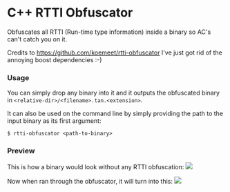 # C++ RTTI Obfuscator
Obfuscates all RTTI (Run-time type information) inside a binary so AC's can't catch you on it.

Credits to https://github.com/koemeet/rtti-obfuscator
I've just got rid of the annoying boost dependencies :-)

### Usage
You can simply drop any binary into it and it outputs the obfuscated binary in `<relative-dir>/<filename>.tan.<extension>`.

It can also be used on the command line by simply providing the path to the input binary as its first argument:
```
$ rtti-obfuscator <path-to-binary>
```

### Preview

This is how a binary would look without any RTTI obfuscation:
![](https://i.imgur.com/GDWNMNY.png)

Now when ran through the obfuscator, it will turn into this:
![](https://i.imgur.com/02MnMbm.png)
